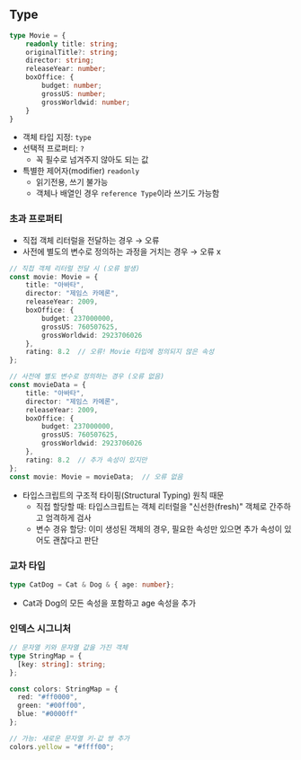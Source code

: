 ## Type 

```typescript
type Movie = {
    readonly title: string;
    originalTitle?: string;
    director: string;
    releaseYear: number;
    boxOffice: {
        budget: number;
        grossUS: number;
        grossWorldwid: number;
    }
}
```
- 객체 타입 지정: `type`
- 선택적 프로퍼티: `?` 
  - 꼭 필수로 넘겨주지 않아도 되는 값
- 특별한 제어자(modifier) `readonly`
  - 읽기전용, 쓰기 불가능
  - 객체나 배열인 경우 `reference Type`이라 쓰기도 가능함


### 초과 프로퍼티
- 직접 객체 리터럴을 전달하는 경우 → 오류
- 사전에 별도의 변수로 정의하는 과정을 거치는 경우 → 오류 x
```typescript
// 직접 객체 리터럴 전달 시 (오류 발생)
const movie: Movie = {
    title: "아바타",
    director: "제임스 카메론",
    releaseYear: 2009,
    boxOffice: {
        budget: 237000000,
        grossUS: 760507625,
        grossWorldwid: 2923706026
    },
    rating: 8.2  // 오류! Movie 타입에 정의되지 않은 속성
};

// 사전에 별도 변수로 정의하는 경우 (오류 없음)
const movieData = {
    title: "아바타",
    director: "제임스 카메론",
    releaseYear: 2009,
    boxOffice: {
        budget: 237000000,
        grossUS: 760507625,
        grossWorldwid: 2923706026
    },
    rating: 8.2  // 추가 속성이 있지만
};
const movie: Movie = movieData;  // 오류 없음
```
- 타입스크립트의 구조적 타이핑(Structural Typing) 원칙 때문
  - 직접 할당할 때: 타입스크립트는 객체 리터럴을 "신선한(fresh)" 객체로 간주하고 엄격하게 검사
  - 변수 경유 할당: 이미 생성된 객체의 경우, 필요한 속성만 있으면 추가 속성이 있어도 괜찮다고 판단


### 교차 타입
```typescript
type CatDog = Cat & Dog & { age: number};
```
- Cat과 Dog의 모든 속성을 포함하고 age 속성을 추가

### 인덱스 시그니처
```typescript
// 문자열 키와 문자열 값을 가진 객체
type StringMap = {
  [key: string]: string;
};

const colors: StringMap = {
  red: "#ff0000",
  green: "#00ff00",
  blue: "#0000ff"
};

// 가능: 새로운 문자열 키-값 쌍 추가
colors.yellow = "#ffff00";
```